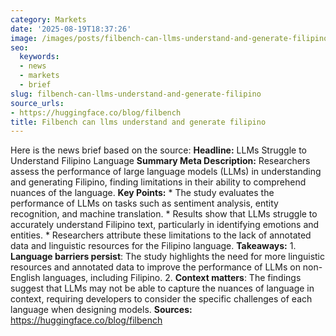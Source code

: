 ```yaml
---
category: Markets
date: '2025-08-19T18:37:26'
image: /images/posts/filbench-can-llms-understand-and-generate-filipino.png
seo:
  keywords:
  - news
  - markets
  - brief
slug: filbench-can-llms-understand-and-generate-filipino
source_urls:
- https://huggingface.co/blog/filbench
title: Filbench can llms understand and generate filipino
---
```


Here is the news brief based on the source:  **Headline:** LLMs Struggle to Understand Filipino Language  **Summary Meta Description:** Researchers assess the performance of large language models (LLMs) in understanding and generating Filipino, finding limitations in their ability to comprehend nuances of the language.  **Key Points:**  * The study evaluates the performance of LLMs on tasks such as sentiment analysis, entity recognition, and machine translation. * Results show that LLMs struggle to accurately understand Filipino text, particularly in identifying emotions and entities. * Researchers attribute these limitations to the lack of annotated data and linguistic resources for the Filipino language.  **Takeaways:**  1. **Language barriers persist**: The study highlights the need for more linguistic resources and annotated data to improve the performance of LLMs on non-English languages, including Filipino. 2. **Context matters**: The findings suggest that LLMs may not be able to capture the nuances of language in context, requiring developers to consider the specific challenges of each language when designing models.  **Sources:**  https://huggingface.co/blog/filbench